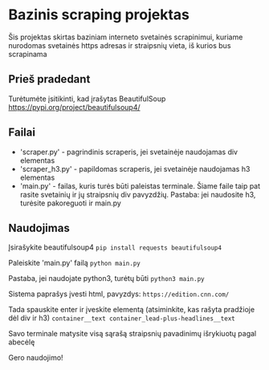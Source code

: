 # Bazinis scraping projektas

Šis projektas skirtas baziniam interneto svetainės scrapinimui, kuriame nurodomas svetainės https adresas ir straipsnių vieta, iš kurios bus scrapinama

## Prieš pradedant

Turėtumėte įsitikinti, kad įrašytas BeautifulSoup https://pypi.org/project/beautifulsoup4/ 

## Failai
- 'scraper.py' - pagrindinis scraperis, jei svetainėje naudojamas div elementas
- 'scraper_h3.py' - papildomas scraperis, jei svetainėje naudojamas h3 elementas
- 'main.py' - failas, kuris turės būti paleistas terminale. Šiame faile taip pat rasite svetainių ir jų straipsnių div pavyzdžių. Pastaba: jei naudosite h3, turėsite pakoreguoti ir main.py

## Naudojimas

Įsirašykite beautifulsoup4
```pip install requests beautifulsoup4```

Paleiskite 'main.py' failą
```python main.py```

Pastaba, jei naudojate python3, turėtų būti
```python3 main.py```

Sistema paprašys įvesti html, pavyzdys:
```https://edition.cnn.com/```

Tada spauskite enter ir įveskite elementą (atsiminkite, kas rašyta pradžioje dėl div ir h3)
```container__text container_lead-plus-headlines__text```

Savo terminale matysite visą sąrašą straipsnių pavadinimų išrykiuotų pagal abecėlę

Gero naudojimo!
